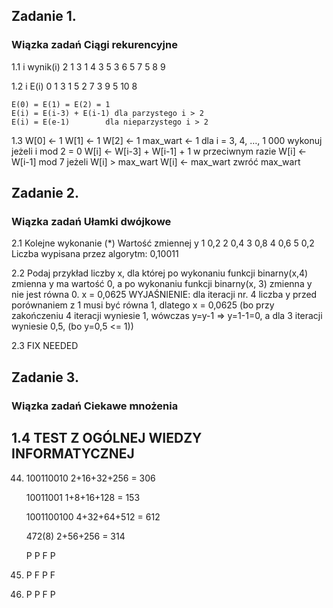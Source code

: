 ## Zadanie 1. 
### Wiązka zadań Ciągi rekurencyjne

1.1 
    i 	wynik(i) 
    2 	   1 
    3	   1 
    4 	   3
    5 	   3
    6 	   5
    7	   5 
    8 	   9
   
1.2
    i 	E(i) 
    0	 1 
    3	 1 
    5	 2
    7	 3
    9	 5
    10	 8

    E(0) = E(1) = E(2) = 1 
    E(i) = E(i-3) + E(i-1) dla parzystego i > 2 
    E(i) = E(e-1) 	     dla nieparzystego i > 2
   
1.3 
    W[0] ← 1 
    W[1] ← 1 
    W[2] ← 1 
    max_wart ← 1 
    dla i = 3, 4, …, 1 000 wykonuj 
        jeżeli i mod 2 = 0 
            W[i] ← W[i-3] + W[i-1] + 1
        w przeciwnym razie 
            W[i] ← W[i-1] mod 7
        jeżeli W[i] > max_wart
            W[i] ← max_wart
    zwróć max_wart
    

## Zadanie 2. 
### Wiązka zadań Ułamki dwójkowe

2.1
    Kolejne wykonanie (*) Wartość zmiennej y 
    1 					0,2
    2					0,4 
    3 					0,8
    4 					0,6
    5 					0,2
    Liczba wypisana przez algorytm: 0,10011

2.2
    Podaj przykład liczby x, dla której po wykonaniu funkcji binarny(x,4) zmienna y ma wartość
    0, a po wykonaniu funkcji binarny(x, 3) zmienna y nie jest równa 0.
    x = 0,0625
    WYJAŚNIENIE: dla iteracji nr. 4 liczba y przed porównaniem z 1 musi być równa 1, dlatego
    x = 0,0625 (bo przy zakończeniu 4 iteracji wyniesie 1, wówczas y=y-1 => y=1-1=0, a dla 3 iteracji wyniesie 0,5, (bo y=0,5 <= 1))

2.3
    FIX NEEDED

## Zadanie 3. 
### Wiązka zadań  Ciekawe mnożenia


## 1.4 TEST Z OGÓLNEJ WIEDZY INFORMATYCZNEJ

44.
    100110010
    2+16+32+256 = 306

    10011001
    1+8+16+128 = 153 

    1001100100
    4+32+64+512 = 612

    472(8)
    2+56+256 = 314 

    P P F P 

56.
    P F P F

57.
    P P F P


